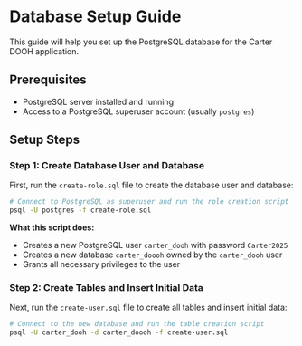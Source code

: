 # Database Setup Guide

This guide will help you set up the PostgreSQL database for the Carter DOOH application.

## Prerequisites

- PostgreSQL server installed and running
- Access to a PostgreSQL superuser account (usually `postgres`)

## Setup Steps

### Step 1: Create Database User and Database

First, run the `create-role.sql` file to create the database user and database:

```bash
# Connect to PostgreSQL as superuser and run the role creation script
psql -U postgres -f create-role.sql
```

**What this script does:**
- Creates a new PostgreSQL user `carter_dooh` with password `Carter2025`
- Creates a new database `carter_doooh` owned by the `carter_dooh` user
- Grants all necessary privileges to the user

### Step 2: Create Tables and Insert Initial Data

Next, run the `create-user.sql` file to create all tables and insert initial data:

```bash
# Connect to the new database and run the table creation script
psql -U carter_dooh -d carter_doooh -f create-user.sql
```
